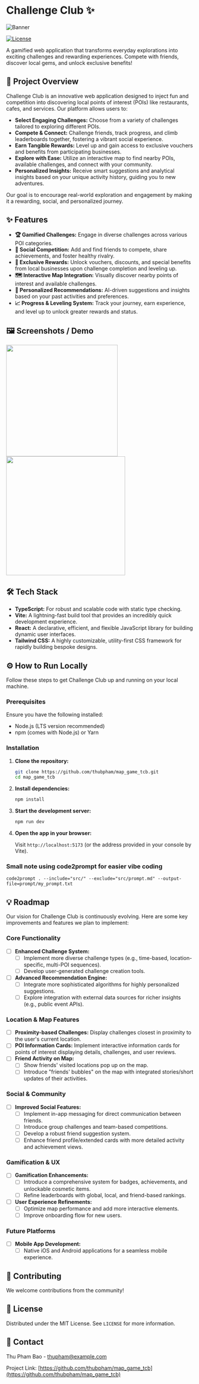 # Challenge Club ✨

![Banner](/src/assets/images/banner.png)

[![License](https://img.shields.io/badge/License-MIT-blue.svg)](https://opensource.org/licenses/MIT)

A gamified web application that transforms everyday explorations into exciting challenges and rewarding experiences. Compete with friends, discover local gems, and unlock exclusive benefits!

## 🚀 Project Overview

Challenge Club is an innovative web application designed to inject fun and competition into discovering local points of interest (POIs) like restaurants, cafes, and services. Our platform allows users to:

*   **Select Engaging Challenges:** Choose from a variety of challenges tailored to exploring different POIs.
*   **Compete & Connect:** Challenge friends, track progress, and climb leaderboards together, fostering a vibrant social experience.
*   **Earn Tangible Rewards:** Level up and gain access to exclusive vouchers and benefits from participating businesses.
*   **Explore with Ease:** Utilize an interactive map to find nearby POIs, available challenges, and connect with your community.
*   **Personalized Insights:** Receive smart suggestions and analytical insights based on your unique activity history, guiding you to new adventures.

Our goal is to encourage real-world exploration and engagement by making it a rewarding, social, and personalized journey.

## ✨ Features

*   **🏆 Gamified Challenges:** Engage in diverse challenges across various POI categories.
*   **🤝 Social Competition:** Add and find friends to compete, share achievements, and foster healthy rivalry.
*   **🎁 Exclusive Rewards:** Unlock vouchers, discounts, and special benefits from local businesses upon challenge completion and leveling up.
*   **🗺️ Interactive Map Integration:** Visually discover nearby points of interest and available challenges.
*   **👤 Personalized Recommendations:** AI-driven suggestions and insights based on your past activities and preferences.
*   **📈 Progress & Leveling System:** Track your journey, earn experience, and level up to unlock greater rewards and status.

## 🖼️ Screenshots / Demo
<img src="src/assets/images/gh-demo1.png" width="300"> <img src="src/assets/images/gh-demo2.png" width="320">

## 🛠️ Tech Stack

*   **TypeScript:** For robust and scalable code with static type checking.
*   **Vite:** A lightning-fast build tool that provides an incredibly quick development experience.
*   **React:** A declarative, efficient, and flexible JavaScript library for building dynamic user interfaces.
*   **Tailwind CSS:** A highly customizable, utility-first CSS framework for rapidly building bespoke designs.

## ⚙️ How to Run Locally

Follow these steps to get Challenge Club up and running on your local machine.

### Prerequisites

Ensure you have the following installed:

*   Node.js (LTS version recommended)
*   npm (comes with Node.js) or Yarn

### Installation

1.  **Clone the repository:**

    ```bash
    git clone https://github.com/thubpham/map_game_tcb.git
    cd map_game_tcb
    ```
2.  **Install dependencies:**

    ```bash
    npm install
    ```
3.  **Start the development server:**

    ```bash
    npm run dev
    ```
4.  **Open the app in your browser:**

    Visit `http://localhost:5173` (or the address provided in your console by Vite).

### Small note using code2prompt for easier vibe coding
` code2prompt . --include="src/" --exclude="src/prompt.md" --output-file=prompt/my_prompt.txt `

## 💡 Roadmap

Our vision for Challenge Club is continuously evolving. Here are some key improvements and features we plan to implement:

### Core Functionality
*   [ ] **Enhanced Challenge System:**
    *   [ ] Implement more diverse challenge types (e.g., time-based, location-specific, multi-POI sequences).
    *   [ ] Develop user-generated challenge creation tools.
*   [ ] **Advanced Recommendation Engine:**
    *   [ ] Integrate more sophisticated algorithms for highly personalized suggestions.
    *   [ ] Explore integration with external data sources for richer insights (e.g., public event APIs).

### Location & Map Features
*   [ ] **Proximity-based Challenges:** Display challenges closest in proximity to the user's current location.
*   [ ] **POI Information Cards:** Implement interactive information cards for points of interest displaying details, challenges, and user reviews.
*   [ ] **Friend Activity on Map:**
    *   [ ] Show friends' visited locations pop up on the map.
    *   [ ] Introduce "friends' bubbles" on the map with integrated stories/short updates of their activities.

### Social & Community
*   [ ] **Improved Social Features:**
    *   [ ] Implement in-app messaging for direct communication between friends.
    *   [ ] Introduce group challenges and team-based competitions.
    *   [ ] Develop a robust friend suggestion system.
    *   [ ] Enhance friend profile/extended cards with more detailed activity and achievement views.

### Gamification & UX
*   [ ] **Gamification Enhancements:**
    *   [ ] Introduce a comprehensive system for badges, achievements, and unlockable cosmetic items.
    *   [ ] Refine leaderboards with global, local, and friend-based rankings.
*   [ ] **User Experience Refinements:**
    *   [ ] Optimize map performance and add more interactive elements.
    *   [ ] Improve onboarding flow for new users.

### Future Platforms
*   [ ] **Mobile App Development:**
    *   [ ] Native iOS and Android applications for a seamless mobile experience.

## 🤝 Contributing

We welcome contributions from the community!

## 📜 License

Distributed under the MIT License. See `LICENSE` for more information.

## 📧 Contact

Thu Pham Bao - [thupham@example.com](mailto:your-email@example.com)

Project Link: [https://github.com/thubpham/map_game_tcb](https://github.com/thubpham/map_game_tcb)